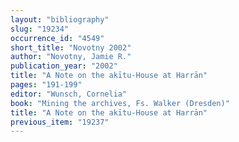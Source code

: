 ```yaml
---
layout: "bibliography"
slug: "19234"
occurrence_id: "4549"
short_title: "Novotny 2002"
author: "Novotny, Jamie R."
publication_year: "2002"
title: "A Note on the akītu-House at Harrān"
pages: "191-199"
editor: "Wunsch, Cornelia"
book: "Mining the archives, Fs. Walker (Dresden)"
title: "A Note on the akītu-House at Harrān"
previous_item: "19237"
---
```

